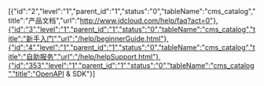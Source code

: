 [{"id":"2","level":"1","parent_id":"1","status":"0","tableName":"cms_catalog","title":"产品文档","url":"http://www.jdcloud.com/help/faq?act=0"},{"id":"3","level":"1","parent_id":"1","status":"0","tableName":"cms_catalog","title":"新手入门","url":"/help/beginnerGuide.html"},{"id":"4","level":"1","parent_id":"1","status":"0","tableName":"cms_catalog","title":"自助服务","url":"/help/helpSupport.html"},{"id":"353","level":"1","parent_id":"1","status":"0","tableName":"cms_catalog","title":"OpenAPI & SDK"}]